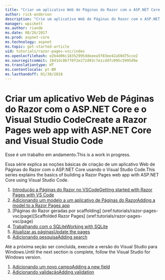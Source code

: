 ```yaml
---
title: "Criar um aplicativo Web de Páginas do Razor com o ASP.NET Core e o Visual Studio Code"
author: rick-anderson
description: "Crie um aplicativo Web de Páginas do Razor com o ASP.NET Core e o EF Core."
manager: wpickett
ms.author: riande
ms.date: 08/26/2017
ms.prod: aspnet-core
ms.technology: aspnet
ms.topic: get-started-article
uid: tutorials/razor-pages-vsc/index
ms.openlocfilehash: e2b4d06c18352995ddeeea5f83ee42a50d75cce2
ms.sourcegitcommit: 18d1dc86770f2e272d93c7e1cddfc095c5995d9e
ms.translationtype: HT
ms.contentlocale: pt-BR
ms.lasthandoff: 01/30/2018
---
```

# <a name="create-a-razor-pages-web-app-with-aspnet-core-and-visual-studio-code"></a><span data-ttu-id="72971-103">Criar um aplicativo Web de Páginas do Razor com o ASP.NET Core e o Visual Studio Code</span><span class="sxs-lookup"><span data-stu-id="72971-103">Create a Razor Pages web app with ASP.NET Core and Visual Studio Code</span></span>

<span data-ttu-id="72971-104">Esse é um trabalho em andamento.</span><span class="sxs-lookup"><span data-stu-id="72971-104">This is a work in progress.</span></span>

<span data-ttu-id="72971-105">Essa série explica as noções básicas de criação de um aplicativo Web de Páginas do Razor com o ASP.NET Core usando o Visual Studio Code.</span><span class="sxs-lookup"><span data-stu-id="72971-105">This series explains the basics of building a Razor Pages web app with ASP.NET Core using Visual Studio Code.</span></span>

1. [<span data-ttu-id="72971-106">Introdução a Páginas do Razor no VSCode</span><span class="sxs-lookup"><span data-stu-id="72971-106">Getting started with Razor Pages with VS Code</span></span>](xref:tutorials/razor-pages-vsc/razor-pages-start)
1. [<span data-ttu-id="72971-107">Adicionando um modelo a um aplicativo de Páginas do Razor</span><span class="sxs-lookup"><span data-stu-id="72971-107">Adding a model to a Razor Pages app</span></span>](xref:tutorials/razor-pages-vsc/model)
1. <span data-ttu-id="72971-108">[Páginas do Razor geradas por scaffolding] (xref:tutorials/razor-pages-vsc/page)</span><span class="sxs-lookup"><span data-stu-id="72971-108">[Scaffolded Razor Pages]         (xref:tutorials/razor-pages-vsc/page)</span></span>
1. [<span data-ttu-id="72971-109">Trabalhando com o SQLite</span><span class="sxs-lookup"><span data-stu-id="72971-109">Working with SQLite</span></span>](xref:tutorials/razor-pages-vsc/sql)
1. [<span data-ttu-id="72971-110">Atualizar as páginas</span><span class="sxs-lookup"><span data-stu-id="72971-110">Update the pages</span></span>](xref:tutorials/razor-pages-vsc/da1)
1. [<span data-ttu-id="72971-111">Adicionando pesquisa</span><span class="sxs-lookup"><span data-stu-id="72971-111">Adding search</span></span>](xref:tutorials/razor-pages-vsc/search)

<span data-ttu-id="72971-112">Até a próxima seção ser concluída, execute a versão do Visual Studio para Windows.</span><span class="sxs-lookup"><span data-stu-id="72971-112">Until the next section is complete, follow the Visual Studio for Windows version.</span></span>

1. [<span data-ttu-id="72971-113">Adicionando um novo campo</span><span class="sxs-lookup"><span data-stu-id="72971-113">Adding a new field</span></span>](xref:tutorials/razor-pages/new-field)
1. [<span data-ttu-id="72971-114">Adicionando validação</span><span class="sxs-lookup"><span data-stu-id="72971-114">Adding validation</span></span>](xref:tutorials/razor-pages/validation)
